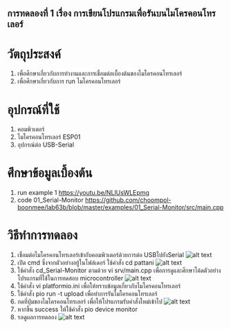 ## การทดลองที่ 1 เรื่อง การเขียนโปรแกรมเพื่อรันบนไมโครคอนโทรเลอร์
# วัตถุประสงค์
1) เพื่อศึกษาเกี่ยวกับการทำงานและการเชื่อมต่อเบื้องต้นของไมโครคอนโทรเลอร์
2) เพื่อศึกษาเกี่ยวกับการ run ไมโครคอนโทรเลอร์
# อุปกรณ์ที่ใช้
1) คอมพิวเตอร์
2) ไมโครคอนโทรเลอร์ ESP01
3) อุปกรณ์ต่อ USB-Serial
# ศึกษาข้อมูลเบื้องต้น
1) run example 1 https://youtu.be/NLIUsWLEpmg
2) code 01_Serial-Monitor https://github.com/choompol-boonmee/lab63b/blob/master/examples/01_Serial-Monitor/src/main.cpp
# วิธีทำการทดลอง
1) เชื่อมต่อไมโครคอนโทรเลอร์เข้ากับคอมพิวเตอร์ด้วยการต่อ USBไปยังSerial
![alt text](https://cdn.discordapp.com/attachments/663373978848591875/824214658948530176/112262904-f9e32100-8ca0-11eb-9f47-268601cf5927.png)
2) เปิด cmd ซึ่งจากตัวอย่างอยู้ในโฟล์เดอร์ ใช้คำสั่ง cd pattani
![alt text](https://cdn.discordapp.com/attachments/663373978848591875/824215655830126602/112263053-3b73cc00-8ca1-11eb-9208-d6c6f034ab40.png)
3) ใช้คำสั่ง cd_Serial-Monitor ตามด้วย vi srv/main.cpp เพื่อการดูและศึกษาโค้ดตัวอย่างโปรแกรมที่ใช้ในการทดสอบ microcontroller
![alt text](https://cdn.discordapp.com/attachments/663373978848591875/824218014760173578/unknown.png)
4) ใช้คำสั่ง vi platformio.ini เพื่อให้ทราบข้อมูลเกี่ยวกับไมโครคอนโทรเลอร์
5) ใช้คำสั่ง pio run -t upload เพื่อทำการรันไมโครคอนโทรเลอร์
6) กดที่ปุ่มของไมโครคอนโทรเลอร์ เพื่อให้โปรแกรมรับคำสั่งใหม่เข้าไป
![alt text](https://cdn.discordapp.com/attachments/663373978848591875/824218369196032010/112263157-6a8a3d80-8ca1-11eb-95f8-a52ef839065b.png)
7) หากขึ้น success ให้ใช้คำสั่ง pio device monitor
8) รอดูผลการทดลอง
![alt text](https://cdn.discordapp.com/attachments/663373978848591875/824218710511321109/112263245-9279a100-8ca1-11eb-88c0-53347d55686d.png)
